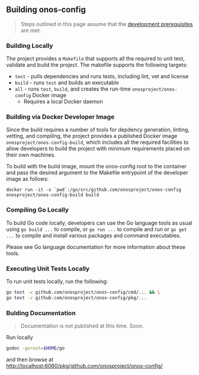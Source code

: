 ## Building onos-config

> Steps outlined in this page assume that the [development prerequisites](prerequisites.md) are met. 

### Building Locally

The project provides a `Makefile` that supports all the  required to unit test,
validate and build the project.
The makefile supports the following targets:
* `test` - pulls dependencies and runs tests, including lint, vet and license
* `build` - runs `test` and builds an executable
* `all` - runs `test`, `build`, and creates the run-time `onosproject/onos-config` Docker image
  * Requires a local Docker daemon

### Building via Docker Developer Image

Since the build requires a number of tools for depdency generation, linting, vetting, and 
compiling, the project provides a published Docker image `onosproject/onos-config-build`, which 
includes all the required facilities to allow developers to build the project with minimum 
requirements placed on their own machines.
 
To build with the build image, mount the onos-config root to the container
and pass the desired argument to the Makefile entrypoint of the developer image as follows:

```
docker run -it -v `pwd`:/go/src/github.com/onosproject/onos-config onosproject/onos-config-build build
```

### Compiling Go Locally

To build Go code locally, developers can use the Go language tools as usual using 
`go build ...` to compile, or `go run ...` to compile and run or `go get ...` to compile and install 
various packages and command executables.

Please see Go language documentation for more information about these tools.

### Executing Unit Tests Locally

To run unit tests locally, run the following:
```bash
go test -v github.com/onosproject/onos-config/cmd/... && \
go test -v github.com/onosproject/onos-config/pkg/...
```

### Bulding Documentation
> Documentation is not published at this time. Soon.

Run locally
```bash
godoc -goroot=$HOME/go
``` 

and then browse at [http://localhost:6060/pkg/github.com/onosproject/onos-config/](http://localhost:6060/pkg/github.com/onosproject/onos-config/)
